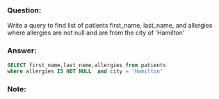 ### Question:
Write a query to find list of patients first_name, last_name, and allergies where allergies are not null and are from the city of 'Hamilton'
### Answer:
```SQL
SELECT first_name,last_name,allergies from patients
where allergies IS NOT NULL  and city = 'Hamilton'
```
### Note:
